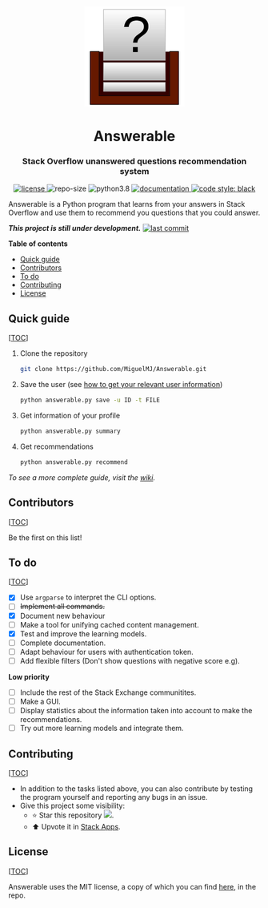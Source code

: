 <p align="center">
    <img src="doc/logo.svg" height="200px" alt="logo" title="Answerable">
</p>
<h1 align="center">Answerable</h1>
<h3 align="center">Stack Overflow unanswered questions recommendation system</h3>
<p align="center">
	<a href="LICENSE">
        <img alt="license" src="https://img.shields.io/badge/license-MIT-informational">
    </a>
	<img alt="repo-size" src="https://img.shields.io/github/repo-size/MiguelMJ/Answerable">
	<img alt="python3.8" src="https://img.shields.io/badge/python-3.8-informational">
	<a href="https://github.com/MiguelMJ/Answerable/wiki">
        <img alt="documentation" src="https://img.shields.io/badge/documentation-wiki-success">
    </a>
	<a href="https://github.com/psf/black">
        <img alt="code style: black" src="https://img.shields.io/badge/code%20style-black-000000.svg">
    </a>
</p>


Answerable is a Python program that learns from your answers in Stack Overflow and use them to recommend you questions that you could answer.

___This project is still under development.___ [![last commit](https://img.shields.io/github/last-commit/MiguelMJ/Answerable)](https://github.com/MiguelMJ/Answerable)

**Table of contents**

<span id="toc"></span>

  - [Quick guide](#Quick-guide28)
  - [Contributors](#Contributors58)
  - [To do](#To-do64)
  - [Contributing](#Contributing84)
  - [License](#License93)

<h2 id="Quick-guide28">Quick guide</h2> 

[[TOC](#toc)]

1. Clone the repository

   ```bash
   git clone https://github.com/MiguelMJ/Answerable.git
   ```

2. Save the user (see [how to get your relevant user information](https://github.com/MiguelMJ/Answerable/wiki/Getting_user_info))

   ```bash
   python answerable.py save -u ID -t FILE
   ```

3. Get information of your profile

   ```bash
   python answerable.py summary
   ```

4. Get recommendations

   ```bash
   python answerable.py recommend
   ```

_To see a more complete guide, visit the [wiki](https://github.com/Answerable/wiki)._

<h2 id="Contributors58">Contributors</h2> 

[[TOC](#toc)]

Be the first on this list!

<h2 id="To-do64">To do</h2> 

[[TOC](#toc)]

- [x] Use `argparse` to interpret the CLI options.
- [ ] ~~Implement all commands.~~
- [x] Document new behaviour
- [ ] Make a tool for unifying cached content management.
- [x] Test and improve the learning models.
- [ ] Complete documentation.
- [ ] Adapt behaviour for users with authentication token.
- [ ] Add flexible filters (Don't show questions with negative score e.g).

**Low priority**

- [ ] Include the rest of the Stack Exchange communitites.
- [ ] Make a GUI.
- [ ] Display statistics about the information taken into account to make the recommendations.
- [ ] Try out more learning models and integrate them.

<h2 id="Contributing84">Contributing</h2> 

[[TOC](#toc)]

- In addition to the tasks listed above, you can also contribute by testing the program yourself and reporting any bugs in an issue.
- Give this project some visibility:
  - :star: Star this repository ![](https://img.shields.io/github/stars/MiguelMJ/Answerable?style=social).
  - :arrow_up: Upvote it in [Stack Apps](https://stackapps.com/questions/8805/placeholder-answerable-a-recomendator-of-unanswered-questions).

<h2 id="License93">License</h2> 

[[TOC](#toc)]

Answerable uses the MIT license, a copy of which you can find [here](LICENSE), in the repo.

